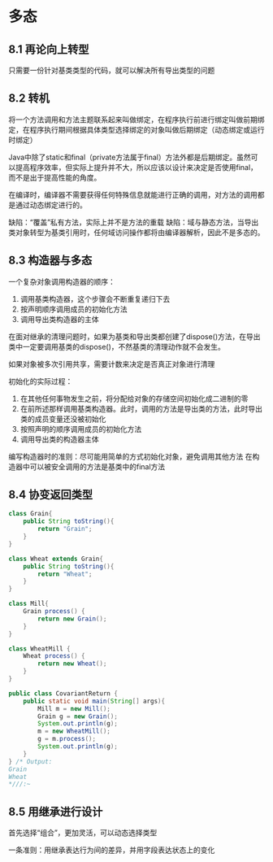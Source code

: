 # 多态

## 8.1 再论向上转型

只需要一份针对基类类型的代码，就可以解决所有导出类型的问题

## 8.2 转机

将一个方法调用和方法主题联系起来叫做绑定，在程序执行前进行绑定叫做前期绑定，在程序执行期间根据具体类型选择绑定的对象叫做后期绑定（动态绑定或运行时绑定）

Java中除了static和final（private方法属于final）方法外都是后期绑定。虽然可以提高程序效率，但实际上提升并不大，所以应该以设计来决定是否使用final，而不是出于提高性能的角度。

在编译时，编译器不需要获得任何特殊信息就能进行正确的调用，对方法的调用都是通过动态绑定进行的。

缺陷：“覆盖”私有方法，实际上并不是方法的重载
缺陷：域与静态方法，当导出类对象转型为基类引用时，任何域访问操作都将由编译器解析，因此不是多态的。

## 8.3 构造器与多态

一个复杂对象调用构造器的顺序：

1. 调用基类构造器，这个步骤会不断重复递归下去
1. 按声明顺序调用成员的初始化方法
1. 调用导出类构造器的主体

在面对继承的清理问题时，如果为基类和导出类都创建了dispose()方法，在导出类中一定要调用基类的dispose()，不然基类的清理动作就不会发生。

如果对象被多次引用共享，需要计数来决定是否真正对象进行清理

初始化的实际过程：

1. 在其他任何事物发生之前，将分配给对象的存储空间初始化成二进制的零
1. 在前所述那样调用基类构造器。此时，调用的方法是导出类的方法，此时导出类的成员变量还没被初始化
1. 按照声明的顺序调用成员的初始化方法
1. 调用导出类的构造器主体

编写构造器时的准则：尽可能用简单的方式初始化对象，避免调用其他方法
在构造器中可以被安全调用的方法是基类中的final方法

## 8.4 协变返回类型

```Java
class Grain{
    public String toString(){
        return "Grain";
    }
}

class Wheat extends Grain{
    public String toString(){
        return "Wheat";
    }
}

class Mill{
    Grain process() {
        return new Grain();
    }
}

class WheatMill {
    Wheat process() {
        return new Wheat();
    }
}

public class CovariantReturn {
    public static void main(String[] args){
        Mill m = new Mill();
        Grain g = new Grain();
        System.out.println(g);
        m = new WheatMill();
        g = m.process();
        System.out.println(g);
    }
} /* Output:
Grain
Wheat
*///:~
```

## 8.5 用继承进行设计

首先选择“组合”，更加灵活，可以动态选择类型

一条准则：用继承表达行为间的差异，并用字段表达状态上的变化